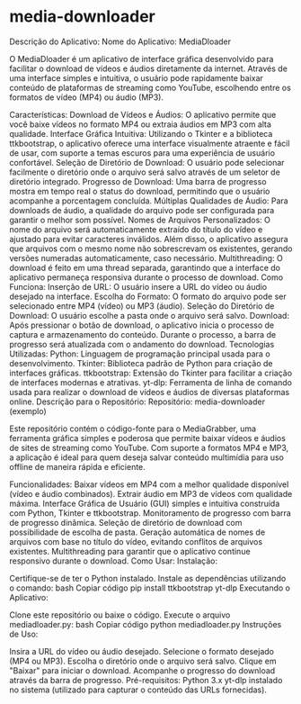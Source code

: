 # media-downloader
Descrição do Aplicativo:
Nome do Aplicativo: MediaDloader

O MediaDloader é um aplicativo de interface gráfica desenvolvido para facilitar o download de vídeos e áudios diretamente da internet. Através de uma interface simples e intuitiva, o usuário pode rapidamente baixar conteúdo de plataformas de streaming como YouTube, escolhendo entre os formatos de vídeo (MP4) ou áudio (MP3).

Características:
Download de Vídeos e Áudios: O aplicativo permite que você baixe vídeos no formato MP4 ou extraia áudios em MP3 com alta qualidade.
Interface Gráfica Intuitiva: Utilizando o Tkinter e a biblioteca ttkbootstrap, o aplicativo oferece uma interface visualmente atraente e fácil de usar, com suporte a temas escuros para uma experiência de usuário confortável.
Seleção de Diretório de Download: O usuário pode selecionar facilmente o diretório onde o arquivo será salvo através de um seletor de diretório integrado.
Progresso de Download: Uma barra de progresso mostra em tempo real o status do download, permitindo que o usuário acompanhe a porcentagem concluída.
Múltiplas Qualidades de Áudio: Para downloads de áudio, a qualidade do arquivo pode ser configurada para garantir o melhor som possível.
Nomes de Arquivos Personalizados: O nome do arquivo será automaticamente extraído do título do vídeo e ajustado para evitar caracteres inválidos. Além disso, o aplicativo assegura que arquivos com o mesmo nome não sobrescrevam os existentes, gerando versões numeradas automaticamente, caso necessário.
Multithreading: O download é feito em uma thread separada, garantindo que a interface do aplicativo permaneça responsiva durante o processo de download.
Como Funciona:
Inserção de URL: O usuário insere a URL do vídeo ou áudio desejado na interface.
Escolha do Formato: O formato do arquivo pode ser selecionado entre MP4 (vídeo) ou MP3 (áudio).
Seleção do Diretório de Download: O usuário escolhe a pasta onde o arquivo será salvo.
Download: Após pressionar o botão de download, o aplicativo inicia o processo de captura e armazenamento do conteúdo. Durante o processo, a barra de progresso será atualizada com o andamento do download.
Tecnologias Utilizadas:
Python: Linguagem de programação principal usada para o desenvolvimento.
Tkinter: Biblioteca padrão de Python para criação de interfaces gráficas.
ttkbootstrap: Extensão do Tkinter para facilitar a criação de interfaces modernas e atrativas.
yt-dlp: Ferramenta de linha de comando usada para realizar o download de vídeos e áudios de diversas plataformas online.
Descrição para o Repositório:
Repositório: media-downloader (exemplo)

Este repositório contém o código-fonte para o MediaGrabber, uma ferramenta gráfica simples e poderosa que permite baixar vídeos e áudios de sites de streaming como YouTube. Com suporte a formatos MP4 e MP3, a aplicação é ideal para quem deseja salvar conteúdo multimídia para uso offline de maneira rápida e eficiente.

Funcionalidades:
Baixar vídeos em MP4 com a melhor qualidade disponível (vídeo e áudio combinados).
Extrair áudio em MP3 de vídeos com qualidade máxima.
Interface Gráfica de Usuário (GUI) simples e intuitiva construída com Python, Tkinter e ttkbootstrap.
Monitoramento de progresso com barra de progresso dinâmica.
Seleção de diretório de download com possibilidade de escolha de pasta.
Geração automática de nomes de arquivos com base no título do vídeo, evitando conflitos de arquivos existentes.
Multithreading para garantir que o aplicativo continue responsivo durante o download.
Como Usar:
Instalação:

Certifique-se de ter o Python instalado.
Instale as dependências utilizando o comando:
bash
Copiar código
pip install ttkbootstrap yt-dlp
Executando o Aplicativo:

Clone este repositório ou baixe o código.
Execute o arquivo mediadloader.py:
bash
Copiar código
python mediadloader.py
Instruções de Uso:

Insira a URL do vídeo ou áudio desejado.
Selecione o formato desejado (MP4 ou MP3).
Escolha o diretório onde o arquivo será salvo.
Clique em "Baixar" para iniciar o download.
Acompanhe o progresso do download através da barra de progresso.
Pré-requisitos:
Python 3.x
yt-dlp instalado no sistema (utilizado para capturar o conteúdo das URLs fornecidas).
